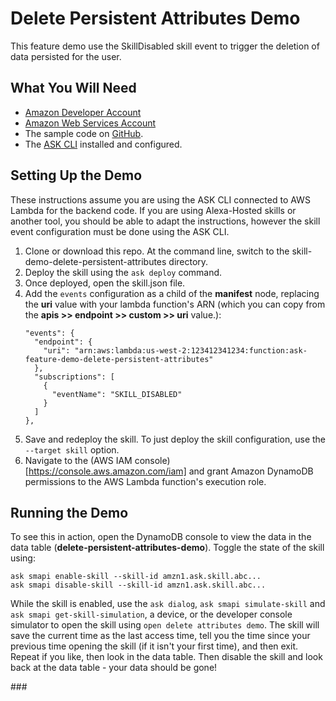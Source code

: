 # Delete Persistent Attributes Demo

This feature demo use the SkillDisabled skill event to trigger the deletion of data persisted for the user.

## What You Will Need
*  [Amazon Developer Account](http://developer.amazon.com/alexa)
*  [Amazon Web Services Account](http://aws.amazon.com/)
*  The sample code on [GitHub](https://github.com/alexa/alexa-cookbook/tree/master/feature-demos/skill-demo-delete-persistent-attributes).
*  The [ASK CLI](https://developer.amazon.com/docs/smapi/quick-start-alexa-skills-kit-command-line-interface.html) installed and configured.

## Setting Up the Demo

These instructions assume you are using the ASK CLI connected to AWS Lambda for the backend code. If you are using Alexa-Hosted skills or another tool, you should be able to adapt the instructions, however the skill event configuration must be done using the ASK CLI.

1. Clone or download this repo.  At the command line, switch to the skill-demo-delete-persistent-attributes directory.
1. Deploy the skill using the `ask deploy` command.
1. Once deployed, open the skill.json file.
1. Add the `events` configuration as a child of the **manifest** node, replacing the **uri** value with your lambda function's ARN (which you can copy from the **apis >> endpoint >> custom >> uri** value.):
    ```
    "events": {
      "endpoint": {
        "uri": "arn:aws:lambda:us-west-2:123412341234:function:ask-feature-demo-delete-persistent-attributes"
      },
      "subscriptions": [
        {
          "eventName": "SKILL_DISABLED"
        }
      ]
    },
    ```
1. Save and redeploy the skill. To just deploy the skill configuration, use the `--target skill` option.
1. Navigate to the (AWS IAM console)[https://console.aws.amazon.com/iam] and grant Amazon DynamoDB permissions to the AWS Lambda function's execution role.

## Running the Demo

To see this in action, open the DynamoDB console to view the data in the data table (**delete-persistent-attributes-demo**).  Toggle the state of the skill using:
```
ask smapi enable-skill --skill-id amzn1.ask.skill.abc...
ask smapi disable-skill --skill-id amzn1.ask.skill.abc...
```
While the skill is enabled, use the `ask dialog`, `ask smapi simulate-skill` and `ask smapi get-skill-simulation`, a device, or the developer console simulator to open the skill using `open delete attributes demo`. The skill will save the current time as the last access time, tell you the time since your previous time opening the skill (if it isn't your first time), and then exit. Repeat if you like, then look in the data table. Then disable the skill and look back at the data table - your data should be gone!

\###
